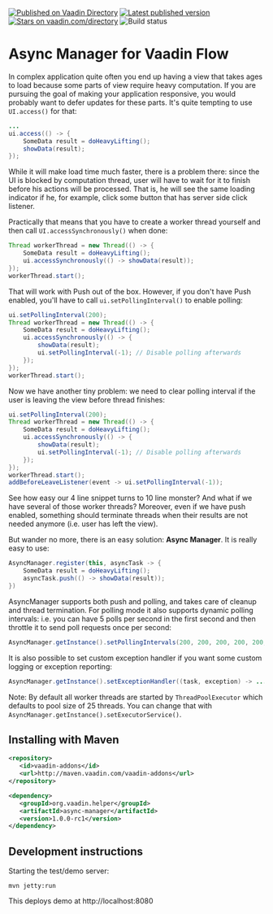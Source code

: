 [![Published on Vaadin  Directory](https://img.shields.io/badge/Vaadin%20Directory-published-00b4f0.svg)](https://vaadin.com/directory/component/async-manager)
[![Latest published version](https://img.shields.io/vaadin-directory/v/async-manager.svg)](https://vaadin.com/directory/component/async-manager)
[![Stars on vaadin.com/directory](https://img.shields.io/vaadin-directory/star/async-manager.svg)](https://vaadin.com/directory/component/async-manager)
![Build status](https://travis-ci.com/fluorumlabs/async-manager.svg?branch=master)

# Async Manager for Vaadin Flow

In complex application quite often you end up having a view that takes ages to load
because some parts of view require heavy computation. If you are pursuing the goal 
of making your application responsive, you would probably want to defer updates for
these parts. It's quite tempting to use `UI.access()` for that:
```java
...
ui.access(() -> {
    SomeData result = doHeavyLifting();
    showData(result);
});
```
While it will make load time much faster, there is a problem there: since the UI is
blocked by computation thread, user will have to wait for it to finish before his actions 
will be processed. That is, he will see the same loading indicator if he, for example,
click some button that has server side click listener.

Practically that means that you have to create a worker thread yourself and then call
`UI.accessSynchronously()` when done:
```java
Thread workerThread = new Thread(() -> {
    SomeData result = doHeavyLifting();
    ui.accessSynchronously(() -> showData(result));
});
workerThread.start();
```
That will work with Push out of the box. However, if you don't have Push enabled, you'll
have to call `ui.setPollingInterval()` to enable polling:
```java
ui.setPollingInterval(200);
Thread workerThread = new Thread(() -> {
    SomeData result = doHeavyLifting();
    ui.accessSynchronously(() -> {
        showData(result);
        ui.setPollingInterval(-1); // Disable polling afterwards
    });
});
workerThread.start();
```
Now we have another tiny problem: we need to clear polling interval if the user is 
leaving the view before thread finishes:
```java
ui.setPollingInterval(200);
Thread workerThread = new Thread(() -> {
    SomeData result = doHeavyLifting();
    ui.accessSynchronously(() -> {
        showData(result);
        ui.setPollingInterval(-1); // Disable polling afterwards
    });
});
workerThread.start();
addBeforeLeaveListener(event -> ui.setPollingInterval(-1));
```
See how easy our 4 line snippet turns to 10 line monster? And what if we have 
several of those worker threads? Moreover, even if we have push enabled, something 
should terminate threads when their results are not needed anymore (i.e. user has left the view).

But wander no more, there is an easy solution: **Async Manager**. It is really easy to use:
```java
AsyncManager.register(this, asyncTask -> {
    SomeData result = doHeavyLifting();
    asyncTask.push(() -> showData(result));
})
```
AsyncManager supports both push and polling, and takes care of cleanup and thread 
termination. For polling mode it also supports
dynamic polling intervals: i.e. you can have 5 polls per second in the
first second and then throttle it to send poll requests once per second:
```java
AsyncManager.getInstance().setPollingIntervals(200, 200, 200, 200, 200, 1000);
```

It is also possible to set custom exception handler if you
want some custom logging or exception reporting:
```java
AsyncManager.getInstance().setExceptionHandler((task, exception) -> ...);
```

Note: By default all worker threads are started by `ThreadPoolExecutor` which defaults
to pool size of 25 threads. You can change that with `AsyncManager.getInstance().setExecutorService()`.

## Installing with Maven

```xml
<repository>
   <id>vaadin-addons</id>
   <url>http://maven.vaadin.com/vaadin-addons</url>
</repository>
```

```xml
<dependency>
   <groupId>org.vaadin.helper</groupId>
   <artifactId>async-manager</artifactId>
   <version>1.0.0-rc1</version>
</dependency>
```

## Development instructions

Starting the test/demo server:
```
mvn jetty:run
```

This deploys demo at http://localhost:8080
